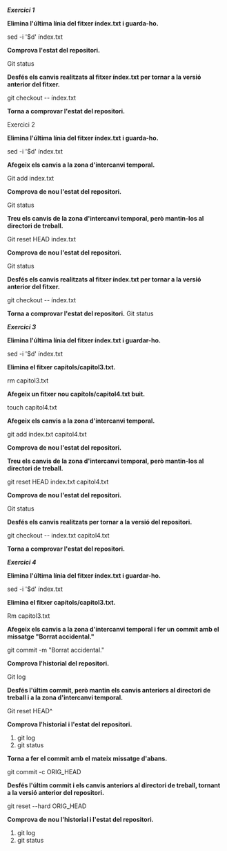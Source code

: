 ***Exercici 1***

**Elimina l'última línia del fitxer índex.txt i guarda-ho.**

sed -i '$d' índex.txt

**Comprova l'estat del repositori.**

Git status

**Desfés els canvis realitzats al fitxer índex.txt per tornar a la versió anterior del fitxer.**

git checkout -- índex.txt

**Torna a comprovar l'estat del repositori.**

Exercici 2

**Elimina l'última línia del fitxer índex.txt i guarda-ho.**

sed -i '$d' índex.txt

**Afegeix els canvis a la zona d'intercanvi temporal.**

Git add index.txt

**Comprova de nou l'estat del repositori.**

Git status
  
**Treu els canvis de la zona d'intercanvi temporal, però mantin-los al directori de treball.**

Git reset HEAD index.txt

**Comprova de nou l'estat del repositori.**

Git status

**Desfés els canvis realitzats al fitxer índex.txt per tornar a la versió anterior del fitxer.**

git checkout -- índex.txt

**Torna a comprovar l'estat del repositori.**
Git status

***Exercici 3***

**Elimina l'última línia del fitxer índex.txt i guardar-ho.**

sed -i '$d' índex.txt

**Elimina el fitxer capítols/capitol3.txt.**

rm capitol3.txt

**Afegeix un fitxer nou capítols/capitol4.txt buit.**

touch capitol4.txt

**Afegeix els canvis a la zona d'intercanvi temporal.**

git add índex.txt capitol4.txt

**Comprova de nou l'estat del repositori.**

**Treu els canvis de la zona d'intercanvi temporal, però mantin-los al directori de treball.**

git reset HEAD index.txt capitol4.txt
 
**Comprova de nou l'estat del repositori.**

Git status

**Desfés els canvis realitzats per tornar a la versió del repositori.**

git checkout -- index.txt capitol4.txt

**Torna a comprovar l'estat del repositori.**

***Exercici 4***

**Elimina l'última línia del fitxer índex.txt i guardar-ho.**

sed -i '$d' índex.txt

**Elimina el fitxer capítols/capitol3.txt.**

Rm capitol3.txt

**Afegeix els canvis a la zona d'intercanvi temporal i fer un commit amb el missatge "Borrat accidental."**

git commit -m "Borrat accidental."

**Comprova l'historial del repositori.**

Git log

**Desfés l'últim commit, però mantin els canvis anteriors al directori de treball i a la zona d'intercanvi temporal.**

Git reset HEAD^

**Comprova l'historial i l'estat del repositori.**
1. git log
2. git status

**Torna a fer el commit amb el mateix missatge d'abans.**

git commit -c ORIG_HEAD

**Desfés l'últim commit i els canvis anteriors al directori de treball, tornant a la versió anterior del repositori.**

git reset --hard ORIG_HEAD

**Comprova de nou l'historial i l'estat del repositori.**
1. git log
2. git status
 
